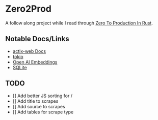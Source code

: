 # Zero2Prod

A follow along project while I read through [Zero To Production In Rust](https://www.zero2prod.com/).

## Notable Docs/Links

- [actix-web Docs](https://actix.rs/docs/)
- [tokio](https://tokio.rs)
- [Open AI Embeddings](https://platform.openai.com/docs/api-reference/embeddings/create)
- [SQLite](https://www.sqlite.org)

## TODO

- [] Add better JS sorting for /
- [] Add title to scrapes
- [] Add source to scrapes
- [] Add tables for scrape type
